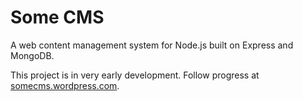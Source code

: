 Some CMS
========

A web content management system for Node.js built on Express and MongoDB.

This project is in very early development. Follow progress at [somecms.wordpress.com](http://somecms.wordpress.com).
